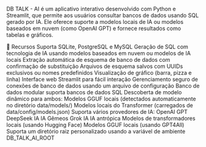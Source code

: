 DB TALK - AI é um aplicativo interativo desenvolvido com Python e Streamlit, que permite aos usuários consultar bancos de dados usando SQL gerado por IA. Ele oferece suporte a modelos locais de IA ou modelos baseados em nuvem (como OpenAI GPT) e fornece resultados como tabelas e gráficos.

🚀 Recursos
Suporta SQLite, PostgreSQL e MySQL
Geração de SQL com tecnologia de IA usando modelos baseados em nuvem ou modelos de IA locais
Extração automática de esquema de banco de dados com confirmação de substituição
Arquivos de esquema salvos com UUIDs exclusivos ou nomes predefinidos
Visualização de gráfico (barra, pizza e linha)
Interface web Streamlit para fácil interação
Gerenciamento seguro de conexões de banco de dados usando um arquivo de configuração
Banco de dados modular suporta bancos de dados SQL
Descoberta de modelo dinâmico para ambos:
Modelos GGUF locais (detectados automaticamente no diretório data/models/)
Modelos locais do Transformer (carregados de data/config/models.json)
Suporta vários provedores de IA:
OpenAI GPT
DeepSeek IA
IA Gêmeos
Grok IA
IA antrópica
Modelos de transformadores locais (usando Hugging Face)
Modelos GGUF locais (usando GPT4All)
Suporta um diretório raiz personalizado usando a variável de ambiente DB_TALK_AI_ROOT
